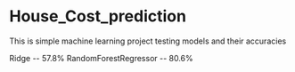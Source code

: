 # House_Cost_prediction

This is simple machine learning project testing models and their accuracies

Ridge -- 57.8%
RandomForestRegressor -- 80.6%


